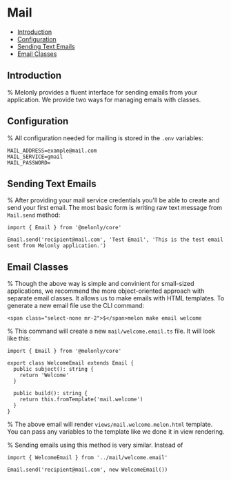 <!-- omit in toc -->
# Mail

- [Introduction](#introduction)
- [Configuration](#configuration)
- [Sending Text Emails](#sending-text-emails)
- [Email Classes](#email-classes)

## Introduction

% Melonly provides a fluent interface for sending emails from your application. We provide two ways for managing emails with classes.

## Configuration

% All configuration needed for mailing is stored in the `.env` variables:

```
MAIL_ADDRESS=example@mail.com
MAIL_SERVICE=gmail
MAIL_PASSWORD=
```

## Sending Text Emails

% After providing your mail service credentials you'll be able to create and send your first email. The most basic form is writing raw text message from `Mail.send` method:

```
import { Email } from '@melonly/core'

Email.send('recipient@mail.com', 'Test Email', 'This is the test email sent from Melonly application.')
```

## Email Classes

% Though the above way is simple and convinient for small-sized applications, we recommend the more object-oriented approach with separate email classes. It allows us to make emails with HTML templates. To generate a new email file use the CLI command:

```
<span class="select-none mr-2">$</span>melon make email welcome
```

% This command will create a new `mail/welcome.email.ts` file. It will look like this:

```
import { Email } from '@melonly/core'

export class WelcomeEmail extends Email {
  public subject(): string {
    return 'Welcome'
  }

  public build(): string {
    return this.fromTemplate('mail.welcome')
  }
}
```

% The above email will render `views/mail.welcome.melon.html` template. You can pass any variables to the template like we done it in view rendering.

% Sending emails using this method is very similar. Instead of 

```
import { WelcomeEmail } from '../mail/welcome.email'

Email.send('recipient@mail.com', new WelcomeEmail())
```
